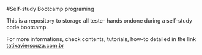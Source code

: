 #Self-study Bootcamp programing

This is a repository to storage all teste- hands ondone during a self-study code bootcamp.

For more informations, check contents, tutorials, how-to detailed in the link [tatixaviersouza.com.br](https://www.tatianaxavier.com)

